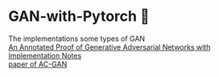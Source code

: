 # GAN-with-Pytorch :ocean:
The implementations some types of GAN  
[An Annotated Proof of Generative Adversarial Networks with Implementation Notes](http://srome.github.io//An-Annotated-Proof-of-Generative-Adversarial-Networks-with-Implementation-Notes/, "with a title")  
[paper of AC-GAN](https://arxiv.org/abs/1610.09585 "with a title")  
